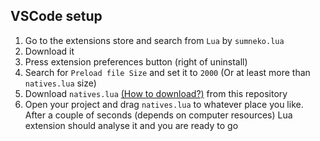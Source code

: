 ## VSCode setup

1. Go to the extensions store and search from `Lua` by `sumneko.lua`
2. Download it 
3. Press extension preferences button (right of uninstall)
4. Search for `Preload file Size` and set it to `2000` (Or at least more than `natives.lua` size)
5. Download `natives.lua` [(How to download?)](https://github.com/depozzyx/citizen-autocomplete/blob/main/how-to-download.md) from this repository
6. Open your project and drag `natives.lua` to whatever place you like. After a couple of seconds (depends on computer resources) Lua extension should analyse it and you are ready to go
